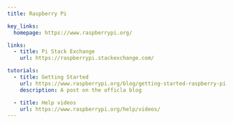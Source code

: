 ```yaml
---
title: Raspberry Pi

key_links:
  homepage: https://www.raspberrypi.org/

links:
  - title: Pi Stack Exchange
    url: https://raspberrypi.stackexchange.com/

tutorials:
  - title: Getting Started 
    url: https://www.raspberrypi.org/blog/getting-started-raspberry-pi
    description: A post on the officla blog

  - title: Help videos 
    url: https://www.raspberrypi.org/help/videos/
---
```

